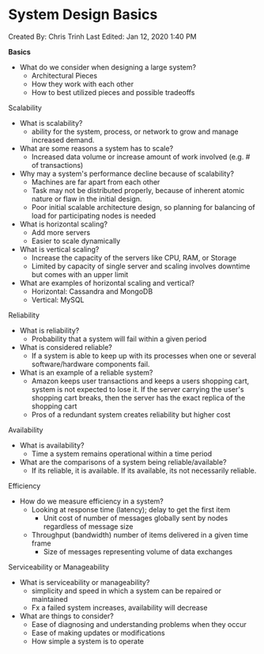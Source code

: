 # System Design Basics

Created By: Chris Trinh
Last Edited: Jan 12, 2020 1:40 PM

**Basics**

- What do we consider when designing a large system?
    - Architectural Pieces
    - How they work with each other
    - How to best utilized pieces and possible tradeoffs

Scalability

- What is scalability?
    - ability for the system, process, or network to grow and manage increased demand.
- What are some reasons a system has to scale?
    - Increased data volume or increase amount of work involved (e.g. # of transactions)
- Why may a system's performance decline because of scalability?
    - Machines are far apart from each other
    - Task may not be distributed properly, because of inherent atomic nature or flaw in the initial design.
    - Poor initial scalable architecture design, so planning for balancing of load for participating nodes is needed
- What is horizontal scaling?
    - Add more servers
    - Easier to scale dynamically
- What is vertical scaling?
    - Increase the capacity of the servers like CPU, RAM, or Storage
    - Limited by capacity of single server and scaling involves downtime but comes with an upper limit
- What are examples of horizontal scaling and vertical?
    - Horizontal: Cassandra and MongoDB
    - Vertical: MySQL

Reliability

- What is reliability?
    - Probability that a system will fail within a given period
- What is considered reliable?
    - If a system is able to keep up with its processes when one or several software/hardware components fail.
- What is an example of a reliable system?
    - Amazon keeps user transactions and keeps a users shopping cart, system is not expected to lose it. If the server carrying the user's shopping cart breaks, then the server has the exact replica of the shopping cart
    - Pros of a redundant system creates reliability but higher cost

Availability

- What is availability?
    - Time a system remains operational within a time period
- What are the comparisons of a system being reliable/available?
    - If its reliable, it is available. If its available, its not necessarily reliable.

Efficiency

- How do we measure efficiency in a system?
    - Looking at response time (latency); delay to get the first item
        - Unit cost of number of messages globally sent by nodes regardless of message size
    - Throughput (bandwidth) number of items delivered in a given time frame
        - Size of messages representing volume of data exchanges

Serviceability or Manageability 

- What is serviceability or manageability?
    - simplicity and speed in which a system can be repaired or maintained
    - Fx a failed system increases, availability will decrease
- What are things to consider?
    - Ease of diagnosing and understanding problems when they occur
    - Ease of making updates or modifications
    - How simple a system is to operate